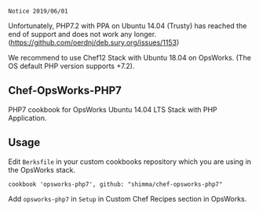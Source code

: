 `Notice 2019/06/01`

Unfortunately, PHP7.2 with PPA on Ubuntu 14.04 (Trusty) has reached the end of support and does not work any longer. (https://github.com/oerdnj/deb.sury.org/issues/1153)

We recommend to use Chef12 Stack with Ubuntu 18.04 on OpsWorks. (The OS default PHP version supports +7.2). 

## Chef-OpsWorks-PHP7

PHP7 cookbook for OpsWorks Ubuntu 14.04 LTS Stack with PHP Application.


## Usage


Edit `Berksfile` in your custom cookbooks repository which you are using in the OpsWorks stack.

```
cookbook 'opsworks-php7', github: "shimma/chef-opsworks-php7"
```

Add `opsworks-php7` in `Setup` in Custom Chef Recipes section in OpsWorks.
